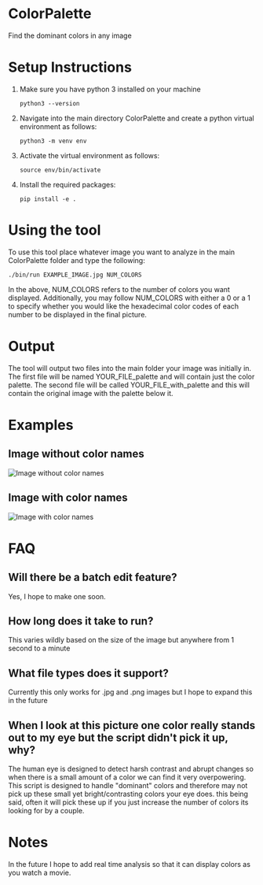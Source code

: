# ColorPalette
Find the dominant colors in any image

# Setup Instructions

1. Make sure you have python 3 installed on your machine
    ```
    python3 --version
    ```

2. Navigate into the main directory ColorPalette and create a python virtual environment as follows:
    ```
    python3 -m venv env
    ```

3. Activate the virtual environment as follows:
    ```
    source env/bin/activate
    ```

4. Install the required packages:
    ```
    pip install -e .
    ```

# Using the tool
To use this tool place whatever image you want to analyze in the main ColorPalette folder and type the following:
```
./bin/run EXAMPLE_IMAGE.jpg NUM_COLORS
```
In the above, NUM_COLORS refers to the number of colors you want displayed. Additionally, you may follow NUM_COLORS with either a 0 or a 1 to specify whether you would like the hexadecimal color codes of each number to be displayed in the final picture.

# Output
The tool will output two files into the main folder your image was initially in. The first file will be named YOUR_FILE_palette and will contain just the color palette. The second file will be called YOUR_FILE_with_palette and this will contain the original image with the palette below it.

# Examples
## Image without color names
![Image without color names](Example/fox_with_palette.jpg)

## Image with color names
![Image with color names](Example/fox_with_pallete_text.jpg)

# FAQ
## Will there be a batch edit feature?
Yes, I hope to make one soon.
## How long does it take to run?
This varies wildly based on the size of the image but anywhere from 1 second to a minute
## What file types does it support?
Currently this only works for .jpg and .png images but I hope to expand this in the future
## When I look at this picture one color really stands out to my eye but the script didn't pick it up, why?
The human eye is designed to detect harsh contrast and abrupt changes so when there is a small amount of a color we can find it very overpowering. This script is designed to handle "dominant" colors and therefore may not pick up these small yet bright/contrasting colors your eye does. this being said, often it will pick these up if you just increase the number of colors its looking for by a couple.

# Notes
In the future I hope to add real time analysis so that it can display colors as you watch a movie.
